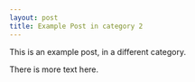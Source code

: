 ```yaml
---
layout: post
title: Example Post in category 2
---
```


This is an example post, in a different category.

There is more text here.
